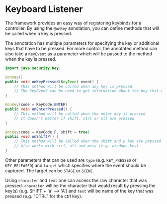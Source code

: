 # Keyboard Listener

The framework provides an easy way of registering keybinds for a controller. By using the `@onKey` annotation, you can
define methods that will be called when a key is pressed.

The annotation has multiple parameters for specifying the key or additional keys that have to be pressed.
For more control, the annotated method can also take a `KeyEvent` as a parameter which will be passed to the method when
the key is pressed.

```java
import java.security.Key;

@onKey()
public void onKeyPressed(KeyEvent event) {
    // This method will be called when any key is pressed
    // The KeyEvent can be used to get information about the key that was pressed
}

@onKey(code = KeyCode.ENTER)
public void onEnterPressed() {
    // This method will be called when the enter key is pressed
    // It doesn't matter if shift, ctrl or alt are pressed
}

@onKey(code = KeyCode.P, shift = true)
public void onShiftP() {
    // This method will be called when the shift and p key are pressed
    // Also works with ctrl, alt and meta (e.g. windows key)
}
```

Other parameters that can be used are `type` (e.g. `KEY_PRESSED` or `KEY_RELEASED`) and `target` which specifies where the event should be
captured. The target can be `STAGE` or `SCENE`.

Using `character` and `text` one can access the raw character that was pressed. `character` will be the character that
would result by pressing the key(s) (e.g. SHIFT + 'a' --> 'A') and `text` will be name of the key that was pressed (e.g. "CTRL" for the ctrl key).
